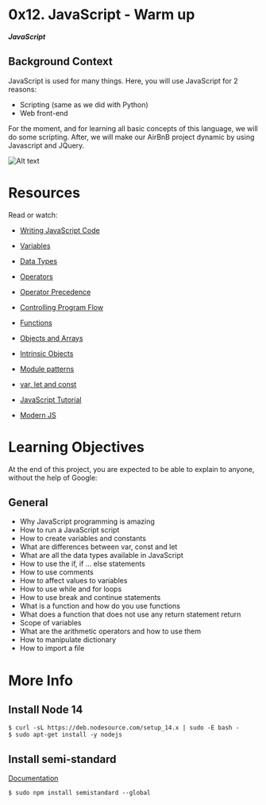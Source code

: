 # 0x12. JavaScript - Warm up
***JavaScript***

## Background Context

JavaScript is used for many things. Here, you will use JavaScript for 2 reasons:

- Scripting (same as we did with Python)
- Web front-end

For the moment, and for learning all basic concepts of this language, we will do some scripting. After, we will make our AirBnB project dynamic by using Javascript and JQuery.

![Alt text](https://s3.amazonaws.com/intranet-projects-files/holbertonschool-higher-level_programming%252B/303/Javascript-535.png.jpeg)


# Resources
Read or watch:

- [Writing JavaScript Code](https://intranet.alxswe.com/rltoken/3HLjEesLsmyWfRUWnxgUGg)

- [Variables](https://intranet.alxswe.com/rltoken/zgOWmcpVLZFEmFlmuwayyg)

- [Data Types](https://intranet.alxswe.com/rltoken/VPd6JWaLrwOBzjAeXNAEqg)

- [Operators](https://intranet.alxswe.com/rltoken/3HLjEesLsmyWfRUWnxgUGg)

- [Operator Precedence](https://intranet.alxswe.com/rltoken/PHtcJJk30gBNmlFQ9R4RVg)

- [Controlling Program Flow](https://intranet.alxswe.com/rltoken/tsreKcNh_KmTmLPHsfvJRw)

- [Functions](https://intranet.alxswe.com/rltoken/e3EfHIxICdIncGBwwIDbXQ)

- [Objects and Arrays](https://intranet.alxswe.com/rltoken/jg7IbvJpV2oLIKgqOAQH1g)

- [Intrinsic Objects](https://intranet.alxswe.com/rltoken/jg7IbvJpV2oLIKgqOAQH1g)

- [Module patterns](https://intranet.alxswe.com/rltoken/g-MgvO09Ur02RhM63gVyXw)

- [var, let and const](https://intranet.alxswe.com/rltoken/gJi61GeJTRX0g-M0Rx-0Iw)

- [JavaScript Tutorial](https://intranet.alxswe.com/rltoken/Y8hkOcy5jO22lQGyF6_NiA)

- [Modern JS](https://intranet.alxswe.com/rltoken/NZawtiBjWUpiojnrtVywNw)

# Learning Objectives
At the end of this project, you are expected to be able to explain to anyone, without the help of Google:

## General
- Why JavaScript programming is amazing
- How to run a JavaScript script
- How to create variables and constants
- What are differences between var, const and let
- What are all the data types available in JavaScript
- How to use the if, if ... else statements
- How to use comments
- How to affect values to variables
- How to use while and for loops
- How to use break and continue statements
- What is a function and how do you use functions
- What does a function that does not use any return statement return
- Scope of variables
- What are the arithmetic operators and how to use them
- How to manipulate dictionary
- How to import a file

# More Info
## Install Node 14
```
$ curl -sL https://deb.nodesource.com/setup_14.x | sudo -E bash -
$ sudo apt-get install -y nodejs
```

## Install semi-standard
[Documentation](https://intranet.alxswe.com/rltoken/35q5Pc6A6KWPyd3kGeRQFg)

```$ sudo npm install semistandard --global```